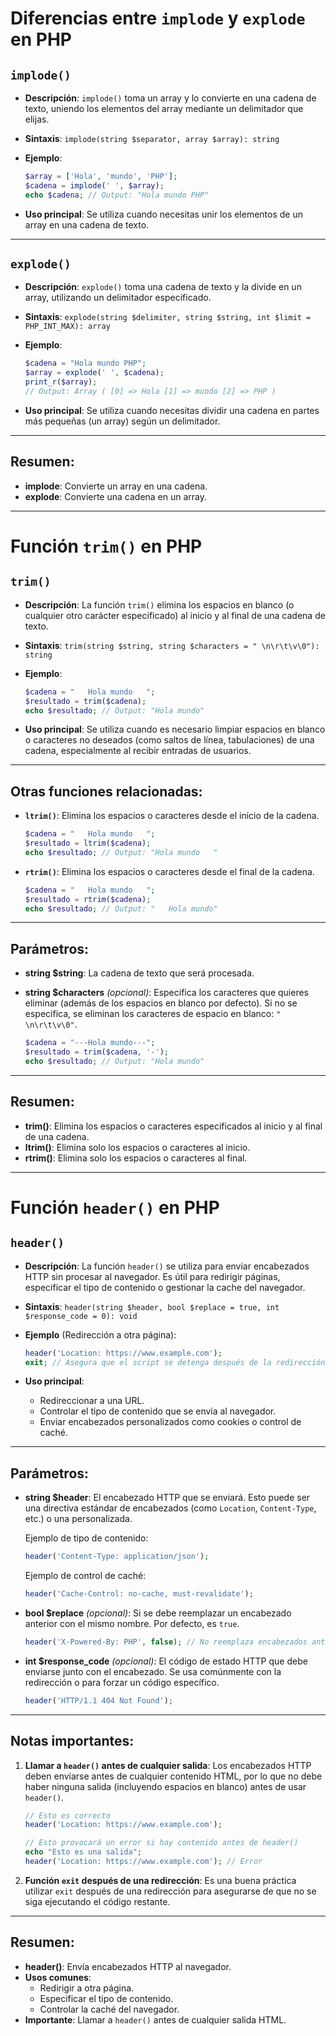 # Diferencias entre `implode` y `explode` en PHP

## `implode()`

- **Descripción**: `implode()` toma un array y lo convierte en una cadena de texto, uniendo los elementos del array mediante un delimitador que elijas.
- **Sintaxis**: `implode(string $separator, array $array): string`
- **Ejemplo**:

    ```php
    $array = ['Hola', 'mundo', 'PHP'];
    $cadena = implode(' ', $array);
    echo $cadena; // Output: "Hola mundo PHP"
    ```

- **Uso principal**: Se utiliza cuando necesitas unir los elementos de un array en una cadena de texto.

---

## `explode()`
- **Descripción**: `explode()` toma una cadena de texto y la divide en un array, utilizando un delimitador especificado.
- **Sintaxis**: `explode(string $delimiter, string $string, int $limit = PHP_INT_MAX): array`
- **Ejemplo**:

    ```php
    $cadena = "Hola mundo PHP";
    $array = explode(' ', $cadena);
    print_r($array); 
    // Output: Array ( [0] => Hola [1] => mundo [2] => PHP )
    ```

- **Uso principal**: Se utiliza cuando necesitas dividir una cadena en partes más pequeñas (un array) según un delimitador.

---

## Resumen:
- **implode**: Convierte un array en una cadena.
- **explode**: Convierte una cadena en un array.

---
# Función `trim()` en PHP

## `trim()`
- **Descripción**: La función `trim()` elimina los espacios en blanco (o cualquier otro carácter especificado) al inicio y al final de una cadena de texto.
- **Sintaxis**: `trim(string $string, string $characters = " \n\r\t\v\0"): string`
- **Ejemplo**:

    ```php
    $cadena = "   Hola mundo   ";
    $resultado = trim($cadena);
    echo $resultado; // Output: "Hola mundo"
    ```

- **Uso principal**: Se utiliza cuando es necesario limpiar espacios en blanco o caracteres no deseados (como saltos de línea, tabulaciones) de una cadena, especialmente al recibir entradas de usuarios.

---

## Otras funciones relacionadas:
- **`ltrim()`**: Elimina los espacios o caracteres desde el inicio de la cadena.
  
    ```php
    $cadena = "   Hola mundo   ";
    $resultado = ltrim($cadena);
    echo $resultado; // Output: "Hola mundo   "
    ```

- **`rtrim()`**: Elimina los espacios o caracteres desde el final de la cadena.

    ```php
    $cadena = "   Hola mundo   ";
    $resultado = rtrim($cadena);
    echo $resultado; // Output: "   Hola mundo"
    ```

---

## Parámetros:
- **string $string**: La cadena de texto que será procesada.
- **string $characters** _(opcional)_: Especifica los caracteres que quieres eliminar (además de los espacios en blanco por defecto). Si no se especifica, se eliminan los caracteres de espacio en blanco: `" \n\r\t\v\0"`.

    ```php
    $cadena = "---Hola mundo---";
    $resultado = trim($cadena, '-');
    echo $resultado; // Output: "Hola mundo"
    ```

---

## Resumen:
- **trim()**: Elimina los espacios o caracteres especificados al inicio y al final de una cadena.
- **ltrim()**: Elimina solo los espacios o caracteres al inicio.
- **rtrim()**: Elimina solo los espacios o caracteres al final.

---
# Función `header()` en PHP

## `header()`
- **Descripción**: La función `header()` se utiliza para enviar encabezados HTTP sin procesar al navegador. Es útil para redirigir páginas, especificar el tipo de contenido o gestionar la cache del navegador.
- **Sintaxis**: `header(string $header, bool $replace = true, int $response_code = 0): void`
  
- **Ejemplo** (Redirección a otra página):

    ```php
    header('Location: https://www.example.com');
    exit; // Asegura que el script se detenga después de la redirección
    ```

- **Uso principal**: 
  - Redireccionar a una URL.
  - Controlar el tipo de contenido que se envía al navegador.
  - Enviar encabezados personalizados como cookies o control de caché.

---

## Parámetros:
- **string $header**: El encabezado HTTP que se enviará. Esto puede ser una directiva estándar de encabezados (como `Location`, `Content-Type`, etc.) o una personalizada.
  
    Ejemplo de tipo de contenido:
  
    ```php
    header('Content-Type: application/json');
    ```
  
    Ejemplo de control de caché:

    ```php
    header('Cache-Control: no-cache, must-revalidate');
    ```

- **bool $replace** _(opcional)_: Si se debe reemplazar un encabezado anterior con el mismo nombre. Por defecto, es `true`.
  
    ```php
    header('X-Powered-By: PHP', false); // No reemplaza encabezados anteriores del mismo tipo
    ```

- **int $response_code** _(opcional)_: El código de estado HTTP que debe enviarse junto con el encabezado. Se usa comúnmente con la redirección o para forzar un código específico.

    ```php
    header('HTTP/1.1 404 Not Found');
    ```

---

## Notas importantes:
1. **Llamar a `header()` antes de cualquier salida**: Los encabezados HTTP deben enviarse antes de cualquier contenido HTML, por lo que no debe haber ninguna salida (incluyendo espacios en blanco) antes de usar `header()`.
  
    ```php
    // Esto es correcto
    header('Location: https://www.example.com');
    
    // Esto provocará un error si hay contenido antes de header()
    echo "Esto es una salida";
    header('Location: https://www.example.com'); // Error
    ```

2. **Función `exit` después de una redirección**: Es una buena práctica utilizar `exit` después de una redirección para asegurarse de que no se siga ejecutando el código restante.

---

## Resumen:
- **header()**: Envía encabezados HTTP al navegador.
- **Usos comunes**:
  - Redirigir a otra página.
  - Especificar el tipo de contenido.
  - Controlar la caché del navegador.
- **Importante**: Llamar a `header()` antes de cualquier salida HTML.

